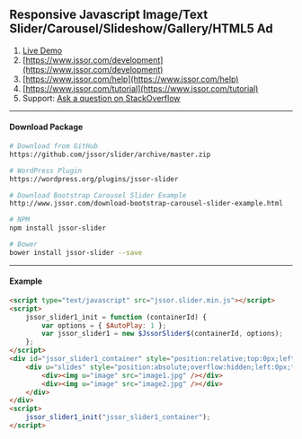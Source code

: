 
Responsive Javascript Image/Text Slider/Carousel/Slideshow/Gallery/HTML5 Ad
--------------------------------------

1. [Live Demo](https://www.jssor.com)
2. [https://www.jssor.com/development](https://www.jssor.com/development)
2. [https://www.jssor.com/help](https://www.jssor.com/help)
2. [https://www.jssor.com/tutorial](https://www.jssor.com/tutorial)
3. Support: [Ask a question on StackOverflow](https://stackoverflow.com/search?tab=relevance&q=jssor)

--------------------------------------
#### Download Package

```sh
# Download from GitHub
https://github.com/jssor/slider/archive/master.zip

# WordPress Plugin
https://wordpress.org/plugins/jssor-slider

# Download Bootstrap Carousel Slider Example
http://www.jssor.com/download-bootstrap-carousel-slider-example.html

# NPM
npm install jssor-slider

# Bower
bower install jssor-slider --save
```

--------------------------------------
#### Example
```html
<script type="text/javascript" src="jssor.slider.min.js"></script>
<script>
    jssor_slider1_init = function (containerId) {
        var options = { $AutoPlay: 1 };
        var jssor_slider1 = new $JssorSlider$(containerId, options);
    };
</script>
<div id="jssor_slider1_container" style="position:relative;top:0px;left:0px;width:600px;height:300px;">
    <div u="slides" style="position:absolute;overflow:hidden;left:0px;top:0px;width:600px;height:300px;">
        <div><img u="image" src="image1.jpg" /></div>
        <div><img u="image" src="image2.jpg" /></div>
    </div>
</div>
<script>
    jssor_slider1_init("jssor_slider1_container");
</script>
```